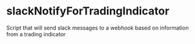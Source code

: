 # slackNotifyForTradingIndicator
Script that will send slack messages to a webhook based on information from a trading indicator
